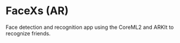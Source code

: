 # FaceXs (AR)

Face detection and recognition app using the CoreML2 and ARKIt to recognize friends.
